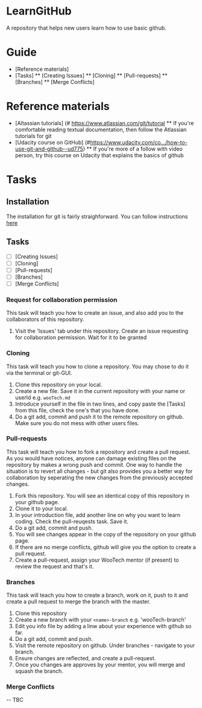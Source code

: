 # LearnGitHub
A repository that helps new users learn how to use basic github.

# Guide
* [Reference materials]
* [Tasks]
  ** [Creating Issues]
  ** [Cloning]
  ** [Pull-requests]
  ** [Branches]
  ** [Merge Conflicts]

# Reference materials
* [Altassian tutorials] (# https://www.atlassian.com/git/tutorial
  ** If you're comfortable reading textual documentation, then follow the Atlassian tutorials for git
* [Udacity course on GitHub] (#https://www.udacity.com/co…/how-to-use-git-and-github--ud775)
  ** If you're more of a follow with video person, try this course on Udacity that explains the basics of github

# Tasks

## Installation
The installation for git is fairly straighforward. You can follow instructions [here](#https://www.atlassian.com/git/tutorials/install-git)

## Tasks
- [ ] [Creating Issues]
- [ ] [Cloning]
- [ ] [Pull-requests]
- [ ] [Branches]
- [ ] [Merge Conflicts]

### Request for collaboration permission
This task will teach you how to create an issue, and also add you to the collaborators of this repository.

1. Visit the 'Issues' tab under this repository. Create an issue requesting for collaboration permission. Wait for it to be granted

### Cloning
This task will teach you how to clone a repository. You may chose to do it via the terminal or git-GUI.

1. Clone this repository on your local.
2. Create a new file. Save it in the current repository with your name or userId e.g. `wooTech.md`
3. Introduce yourself in the file in two lines, and copy paste the [Tasks] from this file, check the one's that you have done.
4. Do a git add, commit and push it to the remote repository on github. Make sure you do not mess with other users files.

### Pull-requests
This task will teach you how to fork a repository and create a pull request. As you would have notices, anyone can damage existing files on the repository by makes a wrong push and commit. One way to handle the situation is to revert all changes - but git also provides you a better way for collaboration by seperating the new changes from the previously accepted changes.

1. Fork this repository. You will see an identical copy of this repository in your github page.
2. Clone it to your local.
3. In your introduction file, add another line on why you want to learn coding. Check the pull-reuqests task. Save it.
4. Do a git add, commit and push. 
5. You will see changes appear in the copy of the repository on your github page.
6. If there are no merge conflicts, github will give you the option to create a pull request.
7. Create a pull-request, assign your WooTech mentor (if present) to review the request and that's it.

### Branches
This task will teach you how to create a branch, work on it, push to it and create a pull request to merge the branch with the master.

1. Clone this repository
2. Create a new branch with your `<name>-branch` e.g. 'wooTech-branch'
3. Edit you info file by adding a linw about your experience with github so far.
4. Do a git add, commit and push.
5. Visit the remote repository on github. Under branches - navigate to your branch. 
6. Ensure changes are reflected, and create a pull-request.
7. Once you changes are approves by your mentor, you will merge and squash the branch.

### Merge Conflicts
-- TBC



